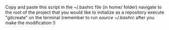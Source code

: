 Copy and paste this script in the ~/.bashrc file (in home/<username> folder)
navigate to the root of the project that you would like to initialize as a repository
execute "gitcreate" on the terminal
(remember to run *source ~/.bashrc* after you make the modification !)
